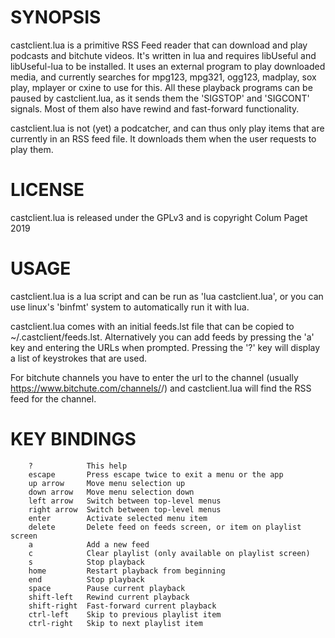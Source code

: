 SYNOPSIS
========

castclient.lua is a primitive RSS Feed reader that can download and play podcasts and bitchute videos. It's written in lua and requires libUseful and libUseful-lua to be installed. It uses an external program to play downloaded media, and currently searches for mpg123, mpg321, ogg123, madplay, sox play, mplayer or cxine to use for this. All these playback programs can be paused by castclient.lua, as it sends them the 'SIGSTOP' and 'SIGCONT' signals. Most of them also have rewind and fast-forward functionality.

castclient.lua is not (yet) a podcatcher, and can thus only play items that are currently in an RSS feed file. It downloads them when the user requests to play them.


LICENSE
=======

castclient.lua is released under the GPLv3 and is copyright Colum Paget 2019



USAGE
=====

castclient.lua is a lua script and can be run as 'lua castclient.lua', or you can use linux's 'binfmt' system to automatically run it with lua.

castclient.lua comes with an initial feeds.lst file that can be copied to ~/.castclient/feeds.lst. Alternatively you can add feeds by pressing the 'a' key and entering the URLs when prompted. Pressing the '?' key will display a list of keystrokes that are used.

For bitchute channels you have to enter the url to the channel (usually https://www.bitchute.com/channels/<chan name>/) and castclient.lua will find the RSS feed for the channel.



KEY BINDINGS
============

```
    ?            This help
    escape       Press escape twice to exit a menu or the app
    up arrow     Move menu selection up
    down arrow   Move menu selection down
    left arrow   Switch between top-level menus
    right arrow  Switch between top-level menus
    enter        Activate selected menu item
    delete       Delete feed on feeds screen, or item on playlist screen
    a            Add a new feed
    c            Clear playlist (only available on playlist screen)
    s            Stop playback
    home         Restart playback from beginning
    end          Stop playback
    space        Pause current playback
    shift-left   Rewind current playback
    shift-right  Fast-forward current playback
    ctrl-left    Skip to previous playlist item
    ctrl-right   Skip to next playlist item
```
